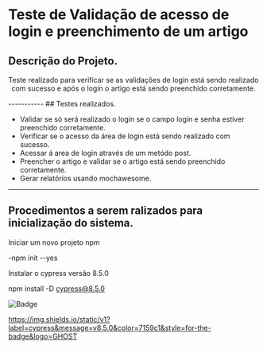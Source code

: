 ﻿# Teste de Validação de acesso de login e preenchimento de um artigo
 
## Descrição do Projeto.
<p align="center">Teste realizado para verificar se as validações de login está sendo realizado com sucesso e após o login o artigo está sendo preenchido corretamente. </p>
-----------
## Testes realizados.

- Validar se só será realizado o login se o campo login e senha estiver preenchido corretamente.
- Verificar se o acesso da área de login está sendo realizado com sucesso.
- Acessar á area de login através de um metódo post.
- Preencher o artigo e validar se o artigo está sendo preenchido corretamente.
- Gerar relatórios usando mochawesome.
-----------
## Procedimentos a serem ralizados para inicialização do sistema.
Iniciar um novo projeto npm

-npm init --yes

Instalar o cypress versão  8.5.0

npm install -D cypress@8.5.0

![Badge](https://img.shields.io/static/v1?label=cypress&message=v8.5.0&color=7159c1&style=for-the-badge&logo=GHOST)

https://img.shields.io/static/v1?label=cypress&message=v8.5.0&color=7159c1&style=for-the-badge&logo=GHOST
